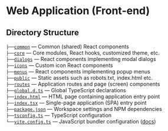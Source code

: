 # Web Application (Front-end)

## Directory Structure

`├──`[`common`](./common) — Common (shared) React components<br>
`├──`[`core`](./core) — Core modules, React hooks, customized theme, etc.<br>
`├──`[`dialogs`](./dialogs) — React components implementing modal dialogs<br>
`├──`[`icons`](./icons) — Custom icon React components<br>
`├──`[`menus`](./menus) — React components implementing popup menus<br>
`├──`[`public`](./public) — Static assets such as robots.txt, index.html etc.<br>
`├──`[`routes`](./routes) — Application routes and page (screen) components<br>
`├──`[`global.d.ts`](./global.d.ts) — Global TypeScript declarations<br>
`├──`[`index.html`](./index.html) — HTML page containing application entry point<br>
`├──`[`index.tsx`](./index.tsx) — Single-page application (SPA) entry point<br>
`├──`[`package.json`](./package.json) — Workspace settings and NPM dependencies<br>
`├──`[`tsconfig.ts`](./tsconfig.json) — TypeScript configuration<br>
`└──`[`vite.config.ts`](./vite.config.ts) — JavaScript bundler configuration ([docs](https://vitejs.dev/config/))<br>

